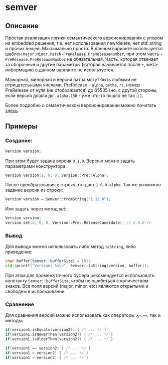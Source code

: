 # semver

## Описание
Простая реализация логики семантического версионирования с упором на embedded решения, т.е. нет использования new/delete, нет std::string и прочих вещей. Максимально просто. В данном варианте используется шаблон  `Major.Minor.Patch-PreRelease.PreReleaseNumber`, при этом часть `-PreRelease.PreReleaseNumber` не обязательная. Часть, которая отвечает за сборочные и другие параметры (которая начинается после `+`, мета-информация) в данном варианте не используется. 

Мажорная, минорная и версия патча могут быть любыми не отрицательными числами, PreRelease - `alpha`, `betha`, `rc`, номер PreRelease от нуля (не отображается) до 65535 (но, с другой стороны, если версия дошла до `-alpha.150` - уже что-то пошло не так :) ).

Более подробно о семантическом версионировании можно почитать [здесь](http://semver.org).

## Примеры
### Создание:
```C++
Version version;
```
При этом будет задана версия `0.1.0`.
Версию можно задать параметрами конструктора:
```C++
Version version(1, 0, 0, Version::Pre::Alpha);
```
После преобразования в строку это даст `1.0.0-alpha`.
Так же возможно задание версии из строки:
```C++
Version version = Semver::fromString("1.12.0");
```
Или задать через метод set:
```C++
Version version;
version.set(2, 0, 0, Version::Pre::ReleaseCandidate); // 2.0.0-rc
```
### Вывод
Для вывода можно использовать либо метод `toString`, либо приведение:
```C++
char buffer[Semver::bufferSize] = {0};
std::printf("Version: %s\n", Semver::toString(version, buffer));
```
При этом для промежуточного буфера рекомендуется использовать константу `Semver::bufferSize`, чтобы не ошибиться с количеством знаков. Все поля версий (major, minor, etc) являются открытыми и свободны в использовании.

### Сравнение
Для сравнения версий можно использовать как операторы `>`,`<`,`==`, так и методы:
```C++
if(version1.isEquals(version2)) { /* ... */ }
if(version1.isNewerThen(version2)) { /* ... */ }
if(version1.isOlderThen(version2)) { /* ... */ }

if(version1 == version2) { /* ... */ }
if(version1 > version2) { /* ... */ }
if(version1 < version2) { /* ... */ }
```
